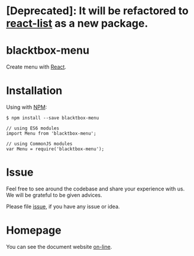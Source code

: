 # [Deprecated]: It will be refactored to [react-list](https://github.com/BlackToolBoxLaboratory/react-list) as a new package.

# blacktbox-menu

Create menu with [React](https://facebook.github.io/react).

# Installation

Using with [NPM](https://www.npmjs.com/):

    $ npm install --save blacktbox-menu

    // using ES6 modules
    import Menu from 'blacktbox-menu';

    // using CommonJS modules
    var Menu = require('blacktbox-menu');

# Issue

Feel free to see around the codebase and share your experience with us. We will be grateful to be given advices. 

Please file [issue](https://github.com/BlackToolBoxLaboratory/blacktbox-menu/issues), if you have any issue or idea.

# Homepage

You can see the document website [on-line](https://blacktoolboxlaboratory.github.io/).
